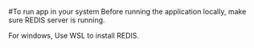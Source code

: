 #To run app in your system
Before running the application locally, make sure REDIS server is running.

For windows, Use WSL to install REDIS. 